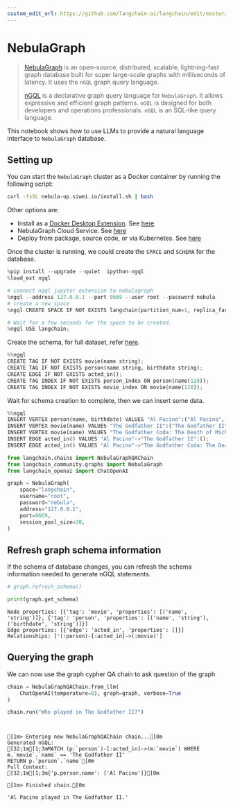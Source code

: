 ```yaml
---
custom_edit_url: https://github.com/langchain-ai/langchain/edit/master/docs/docs/integrations/graphs/nebula_graph.ipynb
---
```

# NebulaGraph

>[NebulaGraph](https://www.nebula-graph.io/) is an open-source, distributed, scalable, lightning-fast
> graph database built for super large-scale graphs with milliseconds of latency. It uses the `nGQL` graph query language.
>
>[nGQL](https://docs.nebula-graph.io/3.0.0/3.ngql-guide/1.nGQL-overview/1.overview/) is a declarative graph query language for `NebulaGraph`. It allows expressive and efficient graph patterns. `nGQL` is designed for both developers and operations professionals. `nGQL` is an SQL-like query language.

This notebook shows how to use LLMs to provide a natural language interface to `NebulaGraph` database.

## Setting up

You can start the `NebulaGraph` cluster as a Docker container by running the following script:

```bash
curl -fsSL nebula-up.siwei.io/install.sh | bash
```

Other options are:
- Install as a [Docker Desktop Extension](https://www.docker.com/blog/distributed-cloud-native-graph-database-nebulagraph-docker-extension/). See [here](https://docs.nebula-graph.io/3.5.0/2.quick-start/1.quick-start-workflow/)
- NebulaGraph Cloud Service. See [here](https://www.nebula-graph.io/cloud)
- Deploy from package, source code, or via Kubernetes. See [here](https://docs.nebula-graph.io/)

Once the cluster is running, we could create the `SPACE` and `SCHEMA` for the database.


```python
%pip install --upgrade --quiet  ipython-ngql
%load_ext ngql

# connect ngql jupyter extension to nebulagraph
%ngql --address 127.0.0.1 --port 9669 --user root --password nebula
# create a new space
%ngql CREATE SPACE IF NOT EXISTS langchain(partition_num=1, replica_factor=1, vid_type=fixed_string(128));
```


```python
# Wait for a few seconds for the space to be created.
%ngql USE langchain;
```

Create the schema, for full dataset, refer [here](https://www.siwei.io/en/nebulagraph-etl-dbt/).


```python
%%ngql
CREATE TAG IF NOT EXISTS movie(name string);
CREATE TAG IF NOT EXISTS person(name string, birthdate string);
CREATE EDGE IF NOT EXISTS acted_in();
CREATE TAG INDEX IF NOT EXISTS person_index ON person(name(128));
CREATE TAG INDEX IF NOT EXISTS movie_index ON movie(name(128));
```

Wait for schema creation to complete, then we can insert some data.


```python
%%ngql
INSERT VERTEX person(name, birthdate) VALUES "Al Pacino":("Al Pacino", "1940-04-25");
INSERT VERTEX movie(name) VALUES "The Godfather II":("The Godfather II");
INSERT VERTEX movie(name) VALUES "The Godfather Coda: The Death of Michael Corleone":("The Godfather Coda: The Death of Michael Corleone");
INSERT EDGE acted_in() VALUES "Al Pacino"->"The Godfather II":();
INSERT EDGE acted_in() VALUES "Al Pacino"->"The Godfather Coda: The Death of Michael Corleone":();
```


```python
from langchain.chains import NebulaGraphQAChain
from langchain_community.graphs import NebulaGraph
from langchain_openai import ChatOpenAI
```


```python
graph = NebulaGraph(
    space="langchain",
    username="root",
    password="nebula",
    address="127.0.0.1",
    port=9669,
    session_pool_size=30,
)
```

## Refresh graph schema information

If the schema of database changes, you can refresh the schema information needed to generate nGQL statements.


```python
# graph.refresh_schema()
```


```python
print(graph.get_schema)
```
```output
Node properties: [{'tag': 'movie', 'properties': [('name', 'string')]}, {'tag': 'person', 'properties': [('name', 'string'), ('birthdate', 'string')]}]
Edge properties: [{'edge': 'acted_in', 'properties': []}]
Relationships: ['(:person)-[:acted_in]->(:movie)']
```
## Querying the graph

We can now use the graph cypher QA chain to ask question of the graph


```python
chain = NebulaGraphQAChain.from_llm(
    ChatOpenAI(temperature=0), graph=graph, verbose=True
)
```


```python
chain.run("Who played in The Godfather II?")
```
```output


[1m> Entering new NebulaGraphQAChain chain...[0m
Generated nGQL:
[32;1m[1;3mMATCH (p:`person`)-[:acted_in]->(m:`movie`) WHERE m.`movie`.`name` == 'The Godfather II'
RETURN p.`person`.`name`[0m
Full Context:
[32;1m[1;3m{'p.person.name': ['Al Pacino']}[0m

[1m> Finished chain.[0m
```


```output
'Al Pacino played in The Godfather II.'
```

